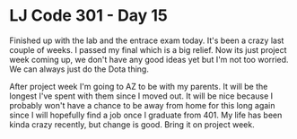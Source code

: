 # LJ Code 301 - Day 15

Finished up with the lab and the entrace exam today. It's been a crazy last couple of weeks. I passed my final which is a big relief. Now its just project week coming up, we don't have any good ideas yet but I'm not too worried. We can always just do the Dota thing. 

After project week I'm going to AZ to be with my parents. It will be the longest I've spent with them since I moved out. It will be nice because I probably won't have a chance to be away from home for this long again since I will hopefully find a job once I graduate from 401. My life has been kinda crazy recently, but change is good. Bring it on project week. 